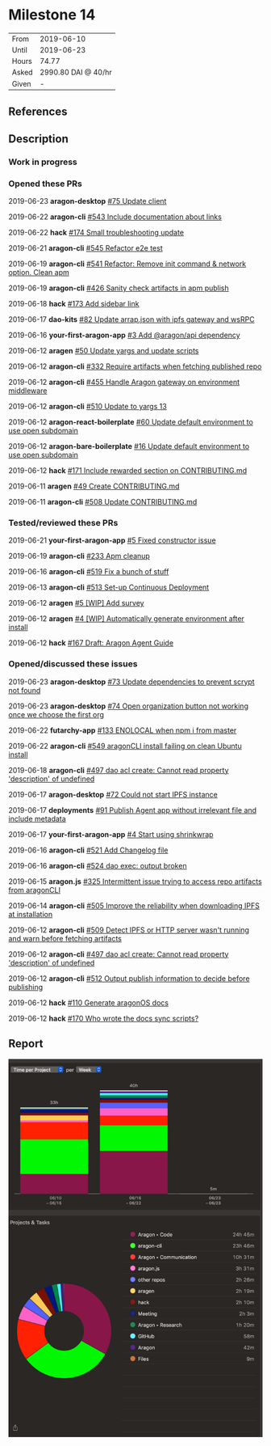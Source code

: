 # Milestone 14

|       |                     |
| ----- | ------------------- |
| From  | 2019-06-10          |
| Until | 2019-06-23          |
| Hours | 74.77               |
| Asked | 2990.80 DAI @ 40/hr |
| Given | -                   |

## References

## Description

### Work in progress

### Opened these PRs

2019-06-23 **aragon-desktop** [#75 Update client](https://github.com/aragon/aragon-desktop/pull/75)

2019-06-22 **aragon-cli** [#543 Include documentation about links](https://github.com/aragon/aragon-cli/pull/543)

2019-06-22 **hack** [#174 Small troubleshooting update](https://github.com/aragon/hack/pull/174)

2019-06-21 **aragon-cli** [#545 Refactor e2e test](https://github.com/aragon/aragon-cli/pull/545)

2019-06-19 **aragon-cli** [#541 Refactor: Remove init command & network option. Clean apm](https://github.com/aragon/aragon-cli/pull/541)

2019-06-19 **aragon-cli** [#426 Sanity check artifacts in apm publish](https://github.com/aragon/aragon-cli/pull/426)

2019-06-18 **hack** [#173 Add sidebar link](https://github.com/aragon/hack/pull/173)

2019-06-17 **dao-kits** [#82 Update arrap.json with ipfs gateway and wsRPC](https://github.com/aragon/dao-kits/pull/82)

2019-06-16 **your-first-aragon-app** [#3 Add @aragon/api dependency](https://github.com/aragon/your-first-aragon-app/pull/3)

2019-06-12 **aragen** [#50 Update yargs and update scripts](https://github.com/aragon/aragen/pull/50)

2019-06-12 **aragon-cli** [#332 Require artifacts when fetching published repo](https://github.com/aragon/aragon-cli/pull/332)

2019-06-12 **aragon-cli** [#455 Handle Aragon gateway on environment middleware](https://github.com/aragon/aragon-cli/pull/455)

2019-06-12 **aragon-cli** [#510 Update to yargs 13](https://github.com/aragon/aragon-cli/pull/510)

2019-06-12 **aragon-react-boilerplate** [#60 Update default environment to use open subdomain](https://github.com/aragon/aragon-react-boilerplate/pull/60)

2019-06-12 **aragon-bare-boilerplate** [#16 Update default environment to use open subdomain](https://github.com/aragon/aragon-bare-boilerplate/pull/16)

2019-06-12 **hack** [#171 Include rewarded section on CONTRIBUTING.md](https://github.com/aragon/hack/pull/171)

2019-06-11 **aragen** [#49 Create CONTRIBUTING.md](https://github.com/aragon/aragen/pull/49)

2019-06-11 **aragon-cli** [#508 Update CONTRIBUTING.md](https://github.com/aragon/aragon-cli/pull/508)

### Tested/reviewed these PRs

2019-06-21 **your-first-aragon-app** [#5 Fixed constructor issue](https://github.com/aragon/your-first-aragon-app/pull/5)

2019-06-19 **aragon-cli** [#233 Apm cleanup](https://github.com/aragon/aragon-cli/pull/233)

2019-06-16 **aragon-cli** [#519 Fix a bunch of stuff](https://github.com/aragon/aragon-cli/pull/519)

2019-06-13 **aragon-cli** [#513 Set-up Continuous Deployment](https://github.com/aragon/aragon-cli/pull/513)

2019-06-12 **aragen** [#5 [WIP] Add survey](https://github.com/aragon/aragen/pull/5)

2019-06-12 **aragen** [#4 [WIP] Automatically generate environment after install](https://github.com/aragon/aragen/pull/4)

2019-06-12 **hack** [#167 Draft: Aragon Agent Guide](https://github.com/aragon/hack/pull/167)

### Opened/discussed these issues

2019-06-23 **aragon-desktop** [#73 Update dependencies to prevent scrypt not found](https://github.com/aragon/aragon-desktop/issues/73)

2019-06-23 **aragon-desktop** [#74 Open organization button not working once we choose the first org](https://github.com/aragon/aragon-desktop/issues/74)

2019-06-22 **futarchy-app** [#133 ENOLOCAL when npm i from master](https://github.com/levelkdev/futarchy-app/issues/133)

2019-06-22 **aragon-cli** [#549 aragonCLI install failing on clean Ubuntu install](https://github.com/aragon/aragon-cli/issues/549)

2019-06-18 **aragon-cli** [#497 dao acl create: Cannot read property 'description' of undefined](https://github.com/aragon/aragon-cli/issues/497)

2019-06-17 **aragon-desktop** [#72 Could not start IPFS instance](https://github.com/aragon/aragon-desktop/issues/72)

2019-06-17 **deployments** [#91 Publish Agent app without irrelevant file and include metadata](https://github.com/aragon/deployments/issues/91)

2019-06-17 **your-first-aragon-app** [#4 Start using shrinkwrap](https://github.com/aragon/your-first-aragon-app/issues/4)

2019-06-16 **aragon-cli** [#521 Add Changelog file](https://github.com/aragon/aragon-cli/issues/521)

2019-06-16 **aragon-cli** [#524 dao exec: output broken](https://github.com/aragon/aragon-cli/issues/524)

2019-06-15 **aragon.js** [#325 Intermittent issue trying to access repo artifacts from aragonCLI](https://github.com/aragon/aragon.js/issues/325)

2019-06-14 **aragon-cli** [#505 Improve the reliability when downloading IPFS at installation](https://github.com/aragon/aragon-cli/issues/505)

2019-06-12 **aragon-cli** [#509 Detect IPFS or HTTP server wasn't running and warn before fetching artifacts](https://github.com/aragon/aragon-cli/issues/509)

2019-06-12 **aragon-cli** [#497 dao acl create: Cannot read property 'description' of undefined](https://github.com/aragon/aragon-cli/issues/497)

2019-06-12 **aragon-cli** [#512 Output publish information to decide before publishing](https://github.com/aragon/aragon-cli/issues/512)

2019-06-12 **hack** [#110 Generate aragonOS docs](https://github.com/aragon/hack/issues/110)

2019-06-12 **hack** [#170 Who wrote the docs sync scripts?](https://github.com/aragon/hack/issues/170)

## Report

![Time-tracking report](assets/milestone15-timing-report.png)
